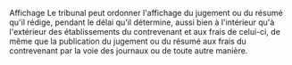 Affichage
Le tribunal peut ordonner l'affichage du jugement ou du résumé qu'il rédige, pendant le délai qu'il détermine, aussi bien à l'intérieur qu'à l'extérieur des établissements du contrevenant et aux frais de celui-ci, de même que la publication du jugement ou du résumé aux frais du contrevenant par la voie des journaux ou de toute autre manière.